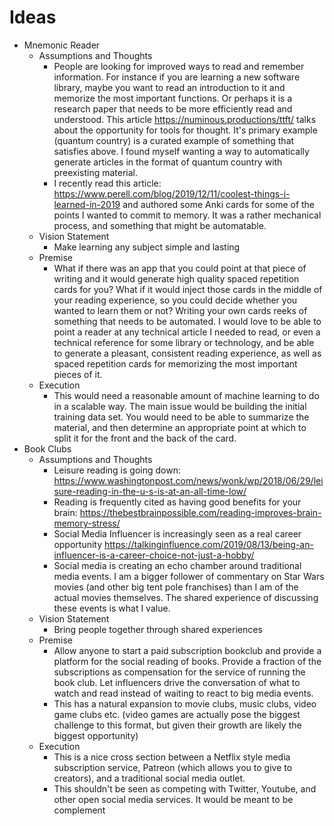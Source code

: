 # Ideas

- Mnemonic Reader
  - Assumptions and Thoughts
    - People are looking for improved ways to read and remember information. For instance if you are learning a new software library, maybe you want to read an introduction to it and memorize the most important functions. Or perhaps it is a research paper that needs to be more efficiently read and understood. This article https://numinous.productions/ttft/ talks about the opportunity for tools for thought. It's primary example (quantum country) is a curated example of something that satisfies above. I found myself wanting a way to automatically generate articles in the format of quantum country with preexisting material.
    - I recently read this article: https://www.perell.com/blog/2019/12/11/coolest-things-i-learned-in-2019 and authored some Anki cards for some of the points I wanted to commit to memory. It was a rather mechanical process, and something that might be automatable.
  - Vision Statement
    - Make learning any subject simple and lasting
  - Premise
    - What if there was an app that you could point at that piece of writing and it would generate high quality spaced repetition cards for you? What if it would inject those cards in the middle of your reading experience, so you could decide whether you wanted to learn them or not? Writing your own cards reeks of something that needs to be automated. I would love to be able to point a reader at any technical article I needed to read, or even a technical reference for some library or technology, and be able to generate a pleasant, consistent reading experience, as well as spaced repetition cards for memorizing the most important pieces of it.
  - Execution
    - This would need a reasonable amount of machine learning to do in a scalable way. The main issue would be building the initial training data set. You would need to be able to summarize the material, and then determine an appropriate point at which to split it for the front and the back of the card.
- Book Clubs
  - Assumptions and Thoughts
    - Leisure reading is going down: https://www.washingtonpost.com/news/wonk/wp/2018/06/29/leisure-reading-in-the-u-s-is-at-an-all-time-low/
    - Reading is frequently cited as having good benefits for your brain: https://thebestbrainpossible.com/reading-improves-brain-memory-stress/
    - Social Media Influencer is increasingly seen as a real career opportunity https://talkinginfluence.com/2019/08/13/being-an-influencer-is-a-career-choice-not-just-a-hobby/
    - Social media is creating an echo chamber around traditional media events. I am a bigger follower of commentary on Star Wars movies (and other big tent pole franchises) than I am of the actual movies themselves. The shared experience of discussing these events is what I value.
  - Vision Statement
    - Bring people together through shared experiences
  - Premise
    - Allow anyone to start a paid subscription bookclub and provide a platform for the social reading of books. Provide a fraction of the subscriptions as compensation for the service of running the book club. Let influencers drive the conversation of what to watch and read instead of waiting to react to big media events.
    - This has a natural expansion to movie clubs, music clubs, video game clubs etc. (video games are actually pose the biggest challenge to this format, but given their growth are likely the biggest opportunity)
  - Execution
    - This is a nice cross section between a Netflix style media subscription service, Patreon (which allows you to give to creators), and a traditional social media outlet.
    - This shouldn't be seen as competing with Twitter, Youtube, and other open social media services. It would be meant to be complement


    